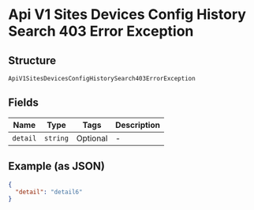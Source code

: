 
# Api V1 Sites Devices Config History Search 403 Error Exception

## Structure

`ApiV1SitesDevicesConfigHistorySearch403ErrorException`

## Fields

| Name | Type | Tags | Description |
|  --- | --- | --- | --- |
| `detail` | `string` | Optional | - |

## Example (as JSON)

```json
{
  "detail": "detail6"
}
```

